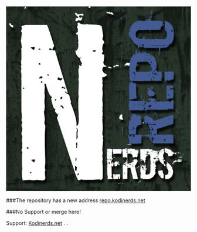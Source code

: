 ![alt text][logo]

[logo]: repository.kodinerds/icon.png

###The repository has a new address [repo.kodinerds.net](https://repo.kodinerds.net)

###No Support or merge here!

Support: [Kodinerds.net](http://kodinerds.net)
.
.
